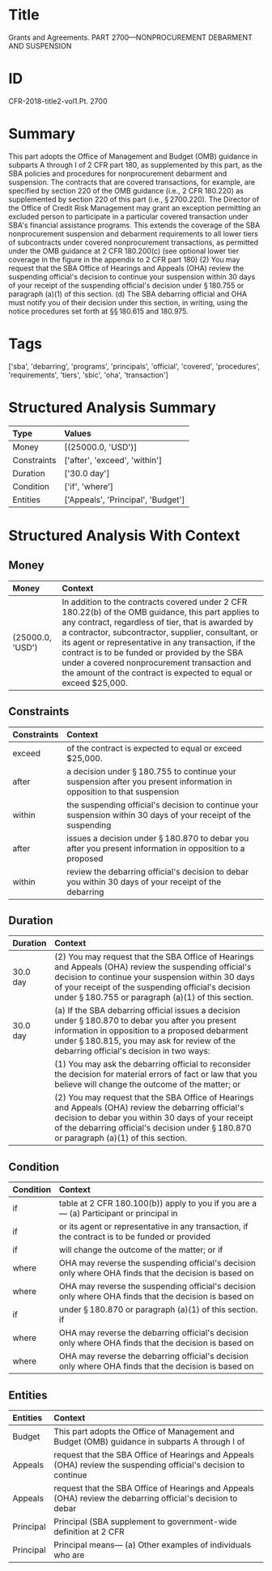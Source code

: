 # Title

 Grants and Agreements. PART 2700—NONPROCUREMENT DEBARMENT AND SUSPENSION


# ID

 CFR-2018-title2-vol1.Pt. 2700


# Summary

This part adopts the Office of Management and Budget (OMB) guidance in subparts A through I of 2 CFR part 180, as supplemented by this part, as the SBA policies and procedures for nonprocurement debarment and suspension.
The contracts that are covered transactions, for example, are specified by section 220 of the OMB guidance (i.e., 2 CFR 180.220) as supplemented by section 220 of this part (i.e., &#167;&#8201;2700.220).
The Director of the Office of Credit Risk Management may grant an exception permitting an excluded person to participate in a particular covered transaction under SBA's financial assistance programs.
This extends the coverage of the SBA nonprocurement suspension and debarment requirements to all lower tiers of subcontracts under covered nonprocurement transactions, as permitted under the OMB guidance at 2 CFR 180.200(c) (see optional lower tier coverage in the figure in the appendix to 2 CFR part 180)
(2) You may request that the SBA Office of Hearings and Appeals (OHA) review the suspending official's decision to continue your suspension within 30 days of your receipt of the suspending official's decision under &#167;&#8201;180.755 or paragraph (a)(1) of this section.
(d) The SBA debarring official and OHA must notify you of their decision under this section, in writing, using the notice procedures set forth at &#167;&#167;&#8201;180.615 and 180.975.


# Tags

['sba', 'debarring', 'programs', 'principals', 'official', 'covered', 'procedures', 'requirements', 'tiers', 'sbic', 'oha', 'transaction']


# Structured Analysis Summary

| Type        | Values                             |
|:------------|:-----------------------------------|
| Money       | [(25000.0, 'USD')]                 |
| Constraints | ['after', 'exceed', 'within']      |
| Duration    | ['30.0 day']                       |
| Condition   | ['if', 'where']                    |
| Entities    | ['Appeals', 'Principal', 'Budget'] |


# Structured Analysis With Context

 


## Money

| Money            | Context                                                                                                                                                                                                                                                                                                                                                                                                                                  |
|:-----------------|:-----------------------------------------------------------------------------------------------------------------------------------------------------------------------------------------------------------------------------------------------------------------------------------------------------------------------------------------------------------------------------------------------------------------------------------------|
| (25000.0, 'USD') | In addition to the contracts covered under 2 CFR 180.22(b) of the OMB guidance, this part applies to any contract, regardless of tier, that is awarded by a contractor, subcontractor, supplier, consultant, or its agent or representative in any transaction, if the contract is to be funded or provided by the SBA under a covered nonprocurement transaction and the amount of the contract is expected to equal or exceed $25,000. |


## Constraints

| Constraints   | Context                                                                                                                          |
|:--------------|:---------------------------------------------------------------------------------------------------------------------------------|
| exceed        | of the contract is expected to equal or exceed  $25,000.                                                                         |
| after         | a decision under &#167;&#8201;180.755 to continue your suspension after you present information in opposition to that suspension |
| within        | the suspending official's decision to continue your suspension within 30 days of your receipt of the suspending                  |
| after         | issues a decision under &#167;&#8201;180.870 to debar you after you present information in opposition to a proposed              |
| within        | review the debarring official's decision to debar you within 30 days of your receipt of the debarring                            |


## Duration

| Duration   | Context                                                                                                                                                                                                                                                                          |
|:-----------|:---------------------------------------------------------------------------------------------------------------------------------------------------------------------------------------------------------------------------------------------------------------------------------|
| 30.0 day   | (2) You may request that the SBA Office of Hearings and Appeals (OHA) review the suspending official's decision to continue your suspension within 30 days of your receipt of the suspending official's decision under &#167;&#8201;180.755 or paragraph (a)(1) of this section. |
| 30.0 day   | (a) If the SBA debarring official issues a decision under &#167;&#8201;180.870 to debar you after you present information in opposition to a proposed debarment under &#167;&#8201;180.815, you may ask for review of the debarring official's decision in two ways:             |
|            |               (1) You may ask the debarring official to reconsider the decision for material errors of fact or law that you believe will change the outcome of the matter; or                                                                                                    |
|            |               (2) You may request that the SBA Office of Hearings and Appeals (OHA) review the debarring official's decision to debar you within 30 days of your receipt of the debarring official's decision under &#167;&#8201;180.870 or paragraph (a)(1) of this section.    |


## Condition

| Condition   | Context                                                                                               |
|:------------|:------------------------------------------------------------------------------------------------------|
| if          | table at 2 CFR 180.100(b)) apply to you if you are a&#8212; (a) Participant or principal in           |
| if          | or its agent or representative in any transaction, if the contract is to be funded or provided        |
| if          | will change the outcome of the matter; or if                                                          |
| where       | OHA may reverse the suspending official's decision only where OHA finds that the decision is based on |
| where       | OHA may reverse the suspending official's decision only where OHA finds that the decision is based on |
| if          | under &#167;&#8201;180.870 or paragraph (a)(1) of this section. if                                    |
| where       | OHA may reverse the debarring official's decision only where OHA finds that the decision is based on  |
| where       | OHA may reverse the debarring official's decision only where OHA finds that the decision is based on  |


## Entities

| Entities   | Context                                                                                                         |
|:-----------|:----------------------------------------------------------------------------------------------------------------|
| Budget     | This part adopts the Office of Management and  Budget (OMB) guidance in subparts A through I of                 |
| Appeals    | request that the SBA Office of Hearings and Appeals (OHA) review the suspending official's decision to continue |
| Appeals    | request that the SBA Office of Hearings and Appeals (OHA) review the debarring official's decision to debar     |
| Principal  | Principal (SBA supplement to government-wide definition at 2 CFR                                                |
| Principal  | Principal means&#8212; (a) Other examples of individuals who are                                                |


